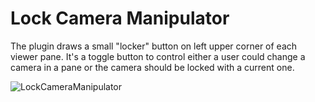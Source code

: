 # Lock Camera Manipulator

The plugin draws a small "locker" button on left upper corner of each viewer pane. It's a toggle button to control either a user could change a camera in a pane or the camera should be locked with a current one.

![LockCameraManipulator](../../Plugins/manipulator\_lockCamera.jpg)
